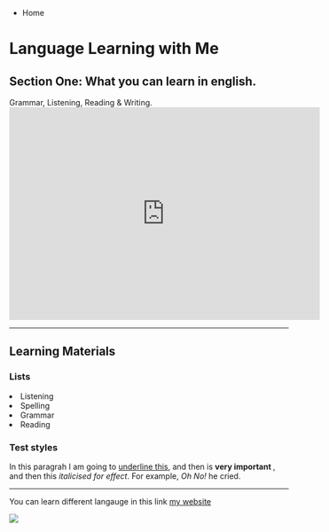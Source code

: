 
<ul class="breadcrumb">
  <li>Home</li>
</ul>

<h1> Language Learning with Me</h1>
<h2> Section One: What you can learn in english. </h2>
<p> Grammar, Listening, Reading & Writing. 

<iframe src="https://archive.org/embed/AUDIO1_20171122" width="560" height="384" frameborder="0" webkitallowfullscreen="true" mozallowfullscreen="true" allowfullscreen></iframe>
<hr>
<h2>Learning Materials </h2>
<h3> Lists  </h3>

 <li>Listening
 <li>Spelling
 <li>Grammar 
<li>Reading    



  
  
  <h3>Test styles </h3>
  <p>In this paragrah I am going to <u>underline this</u>, and then is <strong> very important </strong>, and then this <em>italicised for effect</em>. For example, <em> Oh No! </em> he cried. </p>
  
  <hr>

<p> You can learn different langauge in this link <a href="https://www.duolingo.com/"> my website </a></p>
  
<img src="http://www.childteaching.com/wp-content/uploads/2015/07/child-teaching6-9.jpg" />
 
 
  







